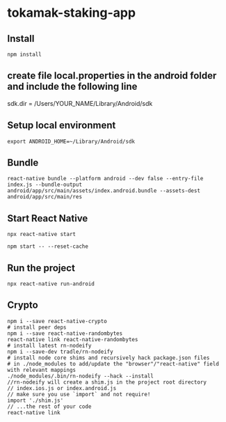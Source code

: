 # tokamak-staking-app

## Install
```
npm install 
```

## create file local.properties in the android folder and include the following line 
sdk.dir = /Users/YOUR_NAME/Library/Android/sdk 
## Setup local environment 
```
export ANDROID_HOME=~/Library/Android/sdk
```
## Bundle 
```
react-native bundle --platform android --dev false --entry-file index.js --bundle-output android/app/src/main/assets/index.android.bundle --assets-dest android/app/src/main/res
```

## Start React Native 
```
npx react-native start
```

```
npm start -- --reset-cache
```

## Run the project 
``` 
npx react-native run-android
```

## Crypto 
```
npm i --save react-native-crypto
# install peer deps 
npm i --save react-native-randombytes
react-native link react-native-randombytes
# install latest rn-nodeify 
npm i --save-dev tradle/rn-nodeify
# install node core shims and recursively hack package.json files 
# in ./node_modules to add/update the "browser"/"react-native" field with relevant mappings 
./node_modules/.bin/rn-nodeify --hack --install
//rn-nodeify will create a shim.js in the project root directory
// index.ios.js or index.android.js
// make sure you use `import` and not require!  
import './shim.js'
// ...the rest of your code
react-native link
```